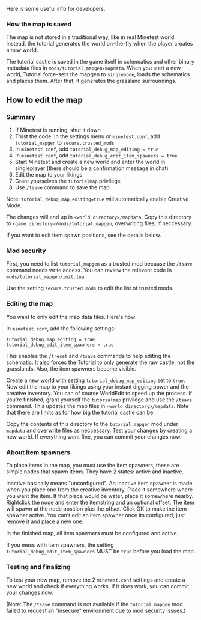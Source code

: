 Here is some useful info for developers.

### How the map is saved
The map is not stored in a traditional way, like in real Minetest world. Instead, the tutorial generates the world on-the-fly when the player creates a new world.

The tutorial castle is saved in the game itself in schematics and other binary metadata files in `mods/tutorial_mapgen/mapdata`. When you start a new world, Tutorial force-sets the mapgen to `singlenode`, loads the schematics and places them. After that, it generates the grassland surroundings.

## How to edit the map
### Summary

1. If Minetest is running, shut it down
2. Trust the code. In the settings menu or `minetest.conf`, add `tutorial_mapgen` to `secure.trusted_mods`
3. In `minetest.conf`, add `tutorial_debug_map_editing = true`
4. In `minetest.conf`, add `tutorial_debug_edit_item_spawners = true`
5. Start Minetest and create a new world and enter the world in singleplayer (there should be a confirmation message in chat)
6. Edit the map to your likings
7. Grant yourselves the `tutorialmap` privilege
8. Use `/tsave` command to save the map

Note: `tutorial_debug_map_editing=true` will automatically enable Creative Mode.

The changes will end up in `<world directory>/mapdata`. Copy this directory to `<game directory>/mods/tutorial_mapgen`, overwriting files, if neccessary.

If you want to edit item spawn positions, see the details below.

### Mod security
First, you need to list `tutorial_mapgen` as a trusted mod because the `/tsave` command needs write access.
You can review the relevant code in `mods/tutorial_mapgen/init.lua`.

Use the setting `secure.trusted_mods` to edit the list of trusted mods.

### Editing the map
You want to only edit the map data files. Here's how:

In `minetest.conf`, add the following settings:

```
tutorial_debug_map_editing = true
tutorial_debug_edit_item_spawners = true
```

This enables the `/treset` and `/tsave` commands to help editing the schematic. It also forces the Tutorial to only generate the raw castle, not the grasslands. Also, the item spawners become visible.

Create a new world with setting `tutorial_debug_map_editing` set to `true`. Now edit the map to your likings using your instant digging power and the creative inventory. You can of course WorldEdit to speed up the process.
If you're finished, grant yourself the `tutorialmap` privilege and use the `/tsave` command. This updates the map files in `<world directory>/mapdata`. Note that there are limits as for how big the tutorial castle can be.

Copy the contents of this directory to the `tutorial_mapgen` mod under `mapdata` and overwrite files as neccessary. Test your changes by creating a new world. If everything went fine, you can commit your changes now.

### About item spawners
To place items in the map, you must use the item spawners, these are simple nodes that spawn items. They have 2 states: active and inactive.

Inactive basically means "unconfigured". An inactive item spawner is made when you place one from the creative inventory. Place it somewhere where you want the item. If that place would be water, place it somewhere nearby. Rightclick the node and enter the itemstring and an optional offset. The item will spawn at the node position plus the offset. Click OK to make the item spawner active. You can't edit an item spawner once its configured, just remove it and place a new one.

In the finished map, all item spawners must be configured and active.

If you mess with item spawners, the setting `tutorial_debug_edit_item_spawners` MUST be `true` before you load the map.

### Testing and finalizing
To test your new map, remove the 2 `minetest.conf` settings and create a new world and check if everything works. If it does work, you can commit your changes now.

(Note: The `/tsave` command is not available if the `tutorial_mapgen` mod failed to request an "insecure" environment due to mod security issues.)
